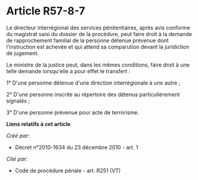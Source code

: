 # Article R57-8-7

Le directeur interrégional des services pénitentiaires, après avis conforme du magistrat saisi du dossier de la procédure,
peut faire droit à la demande de rapprochement familial de la personne détenue prévenue dont l'instruction est achevée et qui
attend sa comparution devant la juridiction de jugement. 

Le ministre de la justice peut, dans les mêmes conditions, faire droit à une telle demande lorsqu'elle a pour effet le
transfert : 

1° D'une personne détenue d'une direction interrégionale à une autre ; 

2° D'une personne inscrite au répertoire des détenus particulièrement signalés ; 

3° D'une personne prévenue pour acte de terrorisme.

**Liens relatifs à cet article**

_Créé par_:

  - Décret n°2010-1634 du 23 décembre 2010 - art. 1

_Cité par_:

  - Code de procédure pénale - art. R251 (VT)
